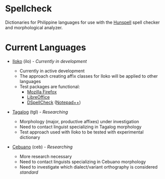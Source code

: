 # Spellcheck
Dictionaries for Philippine languages for use with the [Hunspell](https://github.com/hunspell) spell checker and morphological analyzer.

# Current Languages
* [Iloko](https://www.ethnologue.com/language/ilo) (ilo) - *Currently in development*
  * Currently in active development
  * The approach creating affix classes for Iloko will be applied to other languages
  * Test packages are functional:
      - [Mozilla Firefox](https://www.mozilla.org/en-US/firefox/new/)
      - [LibreOffice](https://www.libreoffice.org/)
      - [DSpellCheck](https://github.com/Predelnik/DSpellCheck) ([Notepad++](https://notepad-plus-plus.org/))

* [Tagalog](https://www.ethnologue.com/language/tgl) (tgl) - *Researching*
  * Morphology (major, productive affixes) under investigation
  * Need to contact linguist specializing in Tagalog morphology
  * Test approach used with Iloko to be tested with experimental dictionary

* [Cebuano](https://www.ethnologue.com/language/ceb) (ceb) - *Researching*
  * More research necessary
  * Need to contact linguists specializing in Cebuano morphology
  * Need to investigate which dialect/variant orthography is considered *standard*

